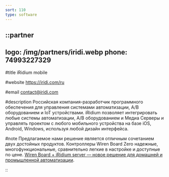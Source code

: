 ```yaml
---
sort: 110
type: software
---
```


::partner
---
logo: /img/partners/iridi.webp
phone: 74993227329
---

#title
iRidium mobile

#website
https://iridi.com/ru

#email
contact@iridi.com

#description
Российская компания-разработчик программного обеспечения для управления системами автоматизации, А/В оборудованием и IoT устройствами.
iRidium позволяет интегрировать любые системы автоматизации, А/В оборудованием и Медиа Серверы и управлять проектом с любого мобильного устройства на базе iOS, Android, Windows, используя любой дизайн интерфейса.

#note
Предлагаемое нами решение является отличным сочетанием двух достойных продуктов. Контроллеры Wiren Board Zero надежные, многофункциональные, сравнительно легкие в настройке и доступные по цене. [Wiren Board + iRidium server — новое решение для домашней и промышленной автоматизации](https://blog.iridi.com/ru/wiren-board-iridium-server-novoe-reshenie-dlya-domashnej-i-pro/).

::
